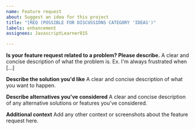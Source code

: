 ```yaml
---
name: Feature request
about: Suggest an idea for this project
title: "[REQ (POSSIBLE FOR DISCUSSIONS CATEGORY 'IDEAS')"
labels: enhancement
assignees: JavascriptLearner815

---
```


**Is your feature request related to a problem? Please describe.**
A clear and concise description of what the problem is. Ex. I'm always frustrated when [...]

**Describe the solution you'd like**
A clear and concise description of what you want to happen.

**Describe alternatives you've considered**
A clear and concise description of any alternative solutions or features you've considered.

**Additional context**
Add any other context or screenshots about the feature request here.
